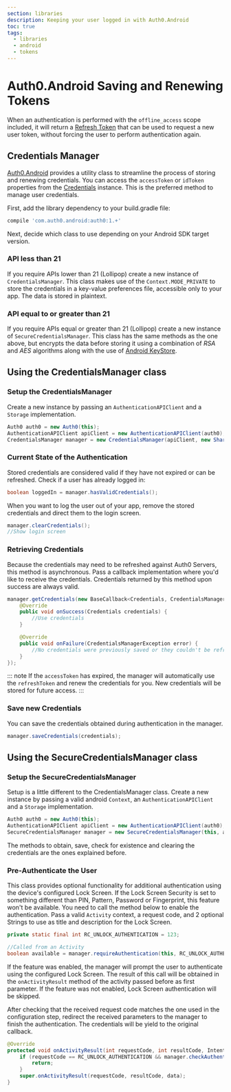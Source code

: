 ```yaml
---
section: libraries
description: Keeping your user logged in with Auth0.Android
toc: true
tags:
  - libraries
  - android
  - tokens
---
```

# Auth0.Android Saving and Renewing Tokens

When an authentication is performed with the `offline_access` scope included, it will return a [Refresh Token](/refresh-token) that can be used to request a new user token, without forcing the user to perform authentication again.

## Credentials Manager

[Auth0.Android](https://github.com/auth0/Auth0.Android) provides a utility class to streamline the process of storing and renewing credentials. You can access the `accessToken` or `idToken` properties from the [Credentials](https://github.com/auth0/Auth0.Android/blob/master/auth0/src/main/java/com/auth0/android/result/Credentials.java) instance. This is the preferred method to manage user credentials.

First, add the library dependency to your build.gradle file:

```gradle
compile 'com.auth0.android:auth0:1.+'
```

Next, decide which class to use depending on your Android SDK target version.

### API less than 21

If you require APIs lower than 21 (Lollipop) create a new instance of `CredentialsManager`. This class makes use of the `Context.MODE_PRIVATE` to store the credentials in a key-value preferences file, accessible only to your app. The data is stored in plaintext.

### API equal to or greater than 21

If you require APIs equal or greater than 21 (Lollipop) create a new instance of `SecureCredentialsManager`. This class has the same methods as the one above, but encrypts the data before storing it using a combination of _RSA_ and _AES_ algorithms along with the use of [Android KeyStore](https://developer.android.com/reference/java/security/KeyStore.html).

## Using the CredentialsManager class

### Setup the CredentialsManager

Create a new instance by passing an `AuthenticationAPIClient` and a `Storage` implementation.

```java
Auth0 auth0 = new Auth0(this);
AuthenticationAPIClient apiClient = new AuthenticationAPIClient(auth0);
CredentialsManager manager = new CredentialsManager(apiClient, new SharedPreferencesStorage(this));
```

### Current State of the Authentication

Stored credentials are considered valid if they have not expired or can be refreshed. Check if a user has already logged in:

```java
boolean loggedIn = manager.hasValidCredentials();
```

When you want to log the user out of your app, remove the stored credentials and direct them to the login screen.

```java
manager.clearCredentials();
//Show login screen
```

### Retrieving Credentials

Because the credentials may need to be refreshed against Auth0 Servers, this method is asynchronous. Pass a callback implementation where you'd like to receive the credentials. Credentials returned by this method upon success are always valid.

```java
manager.getCredentials(new BaseCallback<Credentials, CredentialsManagerException>() {
    @Override
    public void onSuccess(Credentials credentials) {
        //Use credentials
    }

    @Override
    public void onFailure(CredentialsManagerException error) {
        //No credentials were previously saved or they couldn't be refreshed
    }
});
```

::: note
If the `accessToken` has expired, the manager will automatically use the `refreshToken` and renew the credentials for you. New credentials will be stored for future access.
:::

### Save new Credentials

You can save the credentials obtained during authentication in the manager.

```java
manager.saveCredentials(credentials);
```

## Using the SecureCredentialsManager class

### Setup the SecureCredentialsManager

Setup is a little different to the CredentialsManager class. Create a new instance by passing a valid android `Context`, an `AuthenticationAPIClient` and a `Storage` implementation.

```java
Auth0 auth0 = new Auth0(this);
AuthenticationAPIClient apiClient = new AuthenticationAPIClient(auth0);
SecureCredentialsManager manager = new SecureCredentialsManager(this, apiClient, new SharedPreferencesStorage(this));
```

The methods to obtain, save, check for existence and clearing the credentials are the ones explained before.

### Pre-Authenticate the User

This class provides optional functionality for additional authentication using the device's configured Lock Screen. If the Lock Screen Security is set to something different than PIN, Pattern, Password or Fingerprint, this feature won't be available. You need to call the method below to enable the authentication. Pass a valid `Activity` context, a request code, and 2 optional Strings to use as title and description for the Lock Screen.

```java
private static final int RC_UNLOCK_AUTHENTICATION = 123;

//Called from an Activity
boolean available = manager.requireAuthentication(this, RC_UNLOCK_AUTHENTICATION, getString(R.string.unlock_authentication_title), getString(R.string.unlock_authentication_description));
```

If the feature was enabled, the manager will prompt the user to authenticate using the configured Lock Screen. The result of this call will be obtained in the `onActivityResult` method of the activity passed before as first parameter. If the feature was not enabled, Lock Screen authentication will be skipped.

After checking that the received request code matches the one used in the configuration step, redirect the received parameters to the manager to finish the authentication. The credentials will be yield to the original callback.

```java
@Override
protected void onActivityResult(int requestCode, int resultCode, Intent data) {
    if (requestCode == RC_UNLOCK_AUTHENTICATION && manager.checkAuthenticationResult(requestCode, resultCode)) {
        return;
    }
    super.onActivityResult(requestCode, resultCode, data);
}
```
